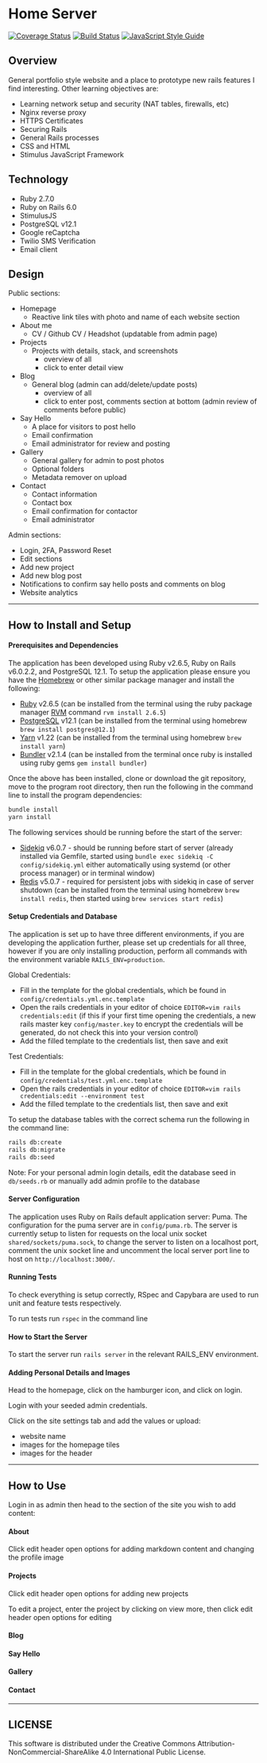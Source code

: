 # Home Server

[![Coverage Status](https://coveralls.io/repos/github/cpcwood/home-server/badge.svg?branch=master&style=flat-square)](https://coveralls.io/github/cpcwood/home-server?branch=master) [![Build Status](https://api.travis-ci.com/cpcwood/home-server.svg?branch=master&status=started&style=flat-square)](https://travis-ci.com/github/cpcwood/home-server) [![JavaScript Style Guide](https://img.shields.io/badge/code_style-standard-brightgreen.svg?style=flat-square)](https://standardjs.com)

## Overview

General portfolio style website and a place to prototype new rails features I find interesting. Other learning objectives are:
- Learning network setup and security (NAT tables, firewalls, etc)
- Nginx reverse proxy
- HTTPS Certificates
- Securing Rails
- General Rails processes
- CSS and HTML
- Stimulus JavaScript Framework

## Technology

- Ruby 2.7.0
- Ruby on Rails 6.0
- StimulusJS
- PostgreSQL v12.1
- Google reCaptcha
- Twilio SMS Verification
- Email client

## Design

Public sections:
- Homepage
  - Reactive link tiles with photo and name of each website section
- About me
  - CV / Github CV / Headshot (updatable from admin page)
- Projects
  - Projects with details, stack, and screenshots
    - overview of all
    - click to enter detail view
- Blog
  - General blog (admin can add/delete/update posts)
    - overview of all
    - click to enter post, comments section at bottom (admin review of comments before public)
- Say Hello
  - A place for visitors to post hello 
  - Email confirmation
  - Email administrator for review and posting
- Gallery
  - General gallery for admin to post photos
  - Optional folders
  - Metadata remover on upload
- Contact
  - Contact information
  - Contact box
  - Email confirmation for contactor
  - Email administrator

Admin sections:
- Login, 2FA, Password Reset
- Edit sections
- Add new project
- Add new blog post
- Notifications to confirm say hello posts and comments on blog
- Website analytics

-----------
## How to Install and Setup

#### Prerequisites and Dependencies

The application has been developed using Ruby v2.6.5, Ruby on Rails v6.0.2.2, and PostgreSQL 12.1. To setup the application please ensure you have the [Homebrew](https://brew.sh/) or other similar package manager and install the following:
- [Ruby](https://www.ruby-lang.org/en/) v2.6.5 (can be installed from the terminal using the ruby package manager [RVM](https://rvm.io/rvm/install) command ```rvm install 2.6.5```)
- [PostgreSQL](https://www.postgresql.org/) v12.1 (can be installed from the terminal using homebrew ```brew install postgres@12.1```)
- [Yarn](https://yarnpkg.com/) v1.22 (can be installed from the terminal using homebrew ```brew install yarn```)
- [Bundler](https://bundler.io/) v2.1.4 (can be installed from the terminal once ruby is installed using ruby gems ```gem install bundler```)

Once the above has been installed, clone or download the git repository, move to the program root directory, then run the following in the command line to install the program dependencies:

```bash
bundle install
yarn install
```

The following services should be running before the start of the server:
- [Sidekiq](https://github.com/mperham/sidekiq) v6.0.7 - should be running before start of server (already installed via Gemfile, started using ```bundle exec sidekiq -C config/sidekiq.yml``` either automatically using systemd (or other process manager) or in terminal window)
- [Redis](https://redislabs.com/get-started-with-redis/) v5.0.7 - required for persistent jobs with sidekiq in case of server shutdown (can be installed from the terminal using homebrew ```brew install redis```, then started using ```brew services start redis```)

#### Setup Credentials and Database

The application is set up to have three different environments, if you are developing the application further, please set up credentials for all three, however if you are only installing production, perform all commands with the environment variable ```RAILS_ENV=production```.

Global Credentials:
- Fill in the template for the global credentials, which be found in ```config/credentials.yml.enc.template```
- Open the rails credentials in your editor of choice ```EDITOR=vim rails credentials:edit``` (if this if your first time opening the credentials, a new rails master key ```config/master.key``` to encrypt the credentials will be generated, do not check this into your version control)
- Add the filled template to the credentials list, then save and exit

Test Credentials:
- Fill in the template for the global credentials, which be found in ```config/credentials/test.yml.enc.template```
- Open the rails credentials in your editor of choice ```EDITOR=vim rails credentials:edit --environment test```
- Add the filled template to the credentials list, then save and exit

To setup the database tables with the correct schema run the following in the command line:
```bash
rails db:create
rails db:migrate
rails db:seed
```

Note: For your personal admin login details, edit the database seed in ```db/seeds.rb``` or manually add admin profile to the database

#### Server Configuration

The application uses Ruby on Rails default application server: Puma. The configuration for the puma server are in ```config/puma.rb```. The server is currently setup to listen for requests on the local unix socket ```shared/sockets/puma.sock```, to change the server to listen on a localhost port, comment the unix socket line and uncomment the local server port line to host on `http://localhost:3000/`.

#### Running Tests

To check everything is setup correctly, RSpec and Capybara are used to run unit and feature tests respectively. 

To run tests run `rspec` in the command line

#### How to Start the Server

To start the server run ```rails server``` in the relevant RAILS_ENV environment.

#### Adding Personal Details and Images

Head to the homepage, click on the hamburger icon, and click on login.

Login with your seeded admin credentials.

Click on the site settings tab and add the values or upload:
- website name
- images for the homepage tiles 
- images for the header

-----------
## How to Use

Login in as admin then head to the section of the site you wish to add content:

#### About

Click edit header open options for adding markdown content and changing the profile image

#### Projects

Click edit header open options for adding new projects

To edit a project, enter the project by clicking on view more, then click edit header open options for editing

#### Blog

#### Say Hello

#### Gallery

#### Contact

-----------
## LICENSE

This software is distributed under the Creative Commons Attribution-NonCommercial-ShareAlike 4.0 International Public License.